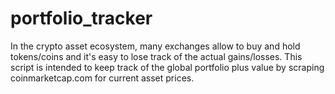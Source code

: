 # portfolio_tracker
In the crypto asset ecosystem, many exchanges allow to buy and hold tokens/coins and it's easy to lose track of the actual gains/losses. This script is intended to keep track of the global portfolio plus value by scraping coinmarketcap.com for current asset prices.
